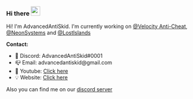 ### Hi there <img src="https://media.giphy.com/media/hvRJCLFzcasrR4ia7z/giphy.gif" width="25px">

Hi! I'm AdvancedAntiSkid. I'm currently working on [@Velocity Anti-Cheat](https://github.com/VelocityMC), [@NeonSystems](https://github.com/NeonSystems) and [@LostIslands](https://github.com/Lost-Islands)

**Contact:**  

<ul>
  <li>💬 Discord: AdvancedAntiSkid#0001</li>
  <li>📪 Email: advancedantiskid@gmail.com</li>
  <li>🎥 Youtube: <a href="https://www.youtube.com/channel/UColYjkn_s5m0tMZtjT4jN5w?view_as=subscriber">Click here</a></li>
  <li>💡 Website: <a href="https://bluenight.net">Click here</a></li>
</ul>

Also you can find me on our [discord server](https://discord.gg/tbuEj8y)
